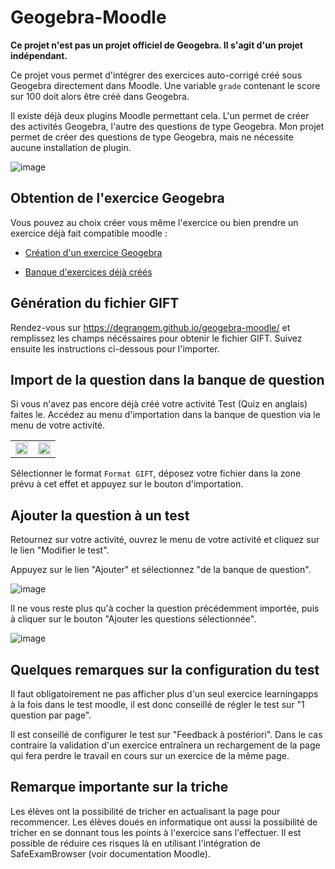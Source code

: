 # Geogebra-Moodle

**Ce projet n'est pas un projet officiel de Geogebra. Il s'agit d'un projet indépendant.**

Ce projet vous permet d'intégrer des exercices auto-corrigé créé sous Geogebra directement dans Moodle. Une variable `grade` contenant le score sur 100 doit alors être créé dans Geogebra. 

Il existe déjà deux plugins Moodle permettant cela. L'un permet de créer des activités Geogebra, l'autre des questions de type Geogebra. Mon projet permet de créer des questions de type Geogebra, mais ne nécessite aucune installation de plugin.

![image](https://user-images.githubusercontent.com/53106394/212564735-9c4db43c-1cc0-45bd-8be7-b19c889c1969.png)

## Obtention de l'exercice Geogebra

Vous pouvez au choix créer vous même l'exercice ou bien prendre un exercice déjà fait compatible moodle :

- [Création d'un exercice Geogebra](https://github.com/DegrangeM/geogebra-moodle/wiki/Cr%C3%A9ation-d'un-exercice-Geogebra)

- [Banque d'exercices déjà créés](https://github.com/DegrangeM/geogebra-moodle/wiki/Banque-d'exercices-d%C3%A9j%C3%A0-cr%C3%A9%C3%A9s)

## Génération du fichier GIFT

Rendez-vous sur https://degrangem.github.io/geogebra-moodle/ et remplissez les champs nécéssaires pour obtenir le fichier GIFT.
Suivez ensuite les instructions ci-dessous pour l'importer.

## Import de la question dans la banque de question

Si vous n'avez pas encore déjà créé votre activité Test (Quiz en anglais) faites le.
Accédez au menu d'importation dans la banque de question via le menu de votre activité. 

<table><tr>
<td><img src="https://user-images.githubusercontent.com/53106394/155229742-27eaae9c-48e0-495a-84c5-7df740914796.png" width="100%" /></td>
<td><img src="https://user-images.githubusercontent.com/53106394/155229764-400df559-8af3-4ebf-adae-22d9fb4f3585.png" width="100%" /></td>
</tr></table>

Sélectionner le format  `Format GIFT`, déposez votre fichier dans la zone prévu à cet effet et appuyez sur le bouton d'importation.

## Ajouter la question à un test

Retournez sur votre activité, ouvrez le menu de votre activité et cliquez sur le lien "Modifier le test".

Appuyez sur le lien "Ajouter" et sélectionnez "de la banque de question".

![image](https://user-images.githubusercontent.com/53106394/155230688-fe9fabf4-00d8-4ea8-b8bb-053b50db99a4.png)

Il ne vous reste plus qu'à cocher la question précédemment importée, puis à cliquer sur le bouton "Ajouter les questions sélectionnée".

![image](https://user-images.githubusercontent.com/53106394/155233063-d9bdf5a1-39dd-4b68-bf3a-6e4546f5ab7b.png)

## Quelques remarques sur la configuration du test

Il faut obligatoirement ne pas afficher plus d'un seul exercice learningapps à la fois dans le test moodle, il est donc conseillé de régler le test sur "1 question par page".

Il est conseillé de configurer le test sur "Feedback à postériori". Dans le cas contraire la validation d'un exercice entraînera un rechargement de la page qui fera perdre le travail en cours sur un exercice de la même page.

## Remarque importante sur la triche

Les élèves ont la possibilité de tricher en actualisant la page pour recommencer.
Les élèves doués en informatique ont aussi la possibilité de tricher en se donnant tous les points à l'exercice sans l'effectuer.
Il est possible de réduire ces risques là en utilisant l'intégration de SafeExamBrowser (voir documentation Moodle).
